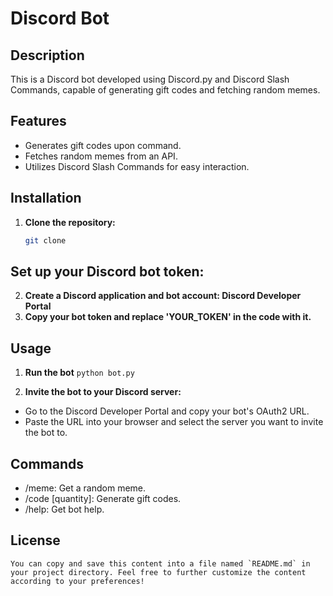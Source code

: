 # Discord Bot

## Description
This is a Discord bot developed using Discord.py and Discord Slash Commands, capable of generating gift codes and fetching random memes.

## Features
- Generates gift codes upon command.
- Fetches random memes from an API.
- Utilizes Discord Slash Commands for easy interaction.

## Installation
1. **Clone the repository:**
   ```sh
   git clone 

## Set up your Discord bot token:
2.  **Create a Discord application and bot account: Discord Developer Portal**
3.  **Copy your bot token and replace 'YOUR_TOKEN' in the code with it.**

## Usage

1. **Run the bot**
    ```python bot.py```

2. **Invite the bot to your Discord server:**
  - Go to the Discord Developer Portal and copy your bot's OAuth2 URL.
  - Paste the URL into your browser and select the server you want to invite the bot to.

## Commands

 - /meme: Get a random meme.
 - /code [quantity]: Generate gift codes.
 - /help: Get bot help.


 ## License

    
```You can copy and save this content into a file named `README.md` in your project directory. Feel free to further customize the content according to your preferences!```
